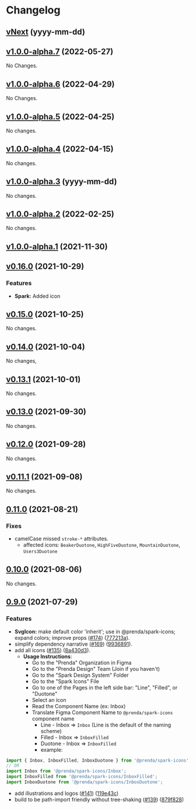 # Changelog

## [vNext](https://github.com/prenda-school/prenda-spark/compare/v1.0.0-alpha.7...vNext) (yyyy-mm-dd)

## [v1.0.0-alpha.7](https://github.com/prenda-school/prenda-spark/compare/v1.0.0-alpha.6...v1.0.0-alpha.7) (2022-05-27)

No Changes.

## [v1.0.0-alpha.6](https://github.com/prenda-school/prenda-spark/compare/v1.0.0-alpha.5...v1.0.0-alpha.6) (2022-04-29)

No Changes.

## [v1.0.0-alpha.5](https://github.com/prenda-school/prenda-spark/compare/v1.0.0-alpha.4...v1.0.0-alpha.5) (2022-04-25)

No changes.

## [v1.0.0-alpha.4](https://github.com/prenda-school/prenda-spark/compare/v1.0.0-alpha.3...v1.0.0-alpha.4) (2022-04-15)

No changes.

## [v1.0.0-alpha.3](https://github.com/prenda-school/prenda-spark/compare/v1.0.0-alpha.2...v1.0.0-alpha.3) (yyyy-mm-dd)

No changes.

## [v1.0.0-alpha.2](https://github.com/prenda-school/prenda-spark/compare/v1.0.0-alpha.1...v1.0.0-alpha.2) (2022-02-25)

No changes.

## [v1.0.0-alpha.1](https://github.com/prenda-school/prenda-spark/compare/v0.16.0...v1.0.0-alpha.1) (2021-11-30)

## [v0.16.0](https://github.com/prenda-school/prenda-spark/compare/v0.15.0...v0.16.0) (2021-10-29)

### Features

- **Spark:** Added icon

## [v0.15.0](https://github.com/prenda-school/prenda-spark/compare/v0.14.0...v0.15.0) (2021-10-25)

No changes.

## [v0.14.0](https://github.com/prenda-school/prenda-spark/compare/v0.13.1...v0.14.0) (2021-10-04)

No changes,

## [v0.13.1](https://github.com/prenda-school/prenda-spark/compare/v0.13.0...v0.13.1) (2021-10-01)

No changes.

## [v0.13.0](https://github.com/prenda-school/prenda-spark/compare/v0.12.0...v0.13.0) (2021-09-30)

No changes.

## [v0.12.0](https://github.com/prenda-school/prenda-spark/compare/v0.11.1...v0.12.0) (2021-09-28)

No changes.

## [v0.11.1](https://github.com/prenda-school/prenda-spark/compare/v0.11.0...v0.11.1) (2021-09-08)

No changes.

## [0.11.0](https://github.com/prenda-school/prenda-spark/compare/v0.10.0...v0.11.0) (2021-08-21)

### Fixes

- camelCase missed `stroke-*` attributes.
  - affected icons: `BeakerDuotone`, `HighFiveDuotone`, `MountainDuotone`, `Users3Duotone`

## [0.10.0](https://github.com/prenda-school/prenda-spark/compare/v0.9.0...v0.10.0) (2021-08-06)

No changes.

## [0.9.0](https://github.com/prenda-school/prenda-spark/compare/v0.8.0...v0.9.0) (2021-07-29)

### Features

- **SvgIcon:** make default color 'inherit'; use in @prenda/spark-icons; expand colors; improve props ([#174](https://github.com/prenda-school/prenda-spark/issues/174)) ([777213a](https://github.com/prenda-school/prenda-spark/commit/777213a143c87f6fc4762a70d065ac16cf501a10)).
- simplify dependency narrative ([#169](https://github.com/prenda-school/prenda-spark/issues/169)) ([9936891](https://github.com/prenda-school/prenda-spark/commit/99368918c86ef8f9fa67139e4a3c2701cda02ec5)).
- add all icons ([#135](https://github.com/prenda-school/prenda-spark/issues/135)) ([8a430d3](https://github.com/prenda-school/prenda-spark/commit/8a430d36c99bbdef568820be04914ff571622fa5)).
  - **Usage Instructions**:
    - Go to the "Prenda" Organization in Figma
    - Go to the "Prenda Design" Team (Join if you haven't)
    - Go to the "Spark Design System" Folder
    - Go to the "Spark Icons" File
    - Go to one of the Pages in the left side bar: "Line", "Filled", or "Duotone"
    - Select an icon
    - Read the Component Name (ex: Inbox)
    - Translate Figma Component Name to `@prenda/spark-icons` component name
      - Line - Inbox => `Inbox` (Line is the default of the naming scheme)
      - Filled - Inbox => `InboxFilled`
      - Duotone - Inbox => `InboxFilled`
      - example:

```jsx
import { Inbox, InboxFilled, InboxDuotone } from '@prenda/spark-icons';
// OR
import Inbox from '@prenda/spark-icons/Inbox';
import InboxFilled from '@prenda/spark-icons/InboxFilled';
import InboxDuotone from '@prenda/spark-icons/InboxDuotone';
```

- add illustrations and logos ([#141](https://github.com/prenda-school/prenda-spark/issues/141)) ([119e43c](https://github.com/prenda-school/prenda-spark/commit/119e43c4d17ec1b24f6cf941d5e6d27a36cf0010))
- build to be path-import friendly without tree-shaking ([#139](https://github.com/prenda-school/prenda-spark/issues/139)) ([879f828](https://github.com/prenda-school/prenda-spark/commit/879f8285a6b8ecaec50bf7ca16300467d308d0ac))
